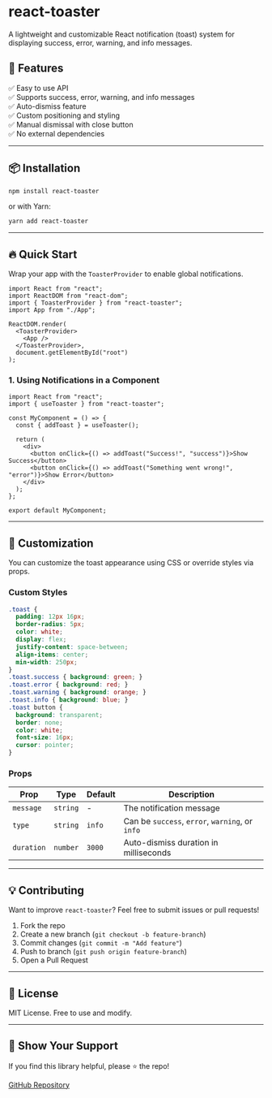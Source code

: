# react-toaster

A lightweight and customizable React notification (toast) system for displaying success, error, warning, and info messages.



## 🚀 Features

✅ Easy to use API\
✅ Supports success, error, warning, and info messages\
✅ Auto-dismiss feature\
✅ Custom positioning and styling\
✅ Manual dismissal with close button\
✅ No external dependencies

---

## 📦 Installation

```sh
npm install react-toaster
```

or with Yarn:

```sh
yarn add react-toaster
```

---

## 🔥 Quick Start

Wrap your app with the `ToasterProvider` to enable global notifications.

```tsx
import React from "react";
import ReactDOM from "react-dom";
import { ToasterProvider } from "react-toaster";
import App from "./App";

ReactDOM.render(
  <ToasterProvider>
    <App />
  </ToasterProvider>,
  document.getElementById("root")
);
```

### **1. Using Notifications in a Component**

```tsx
import React from "react";
import { useToaster } from "react-toaster";

const MyComponent = () => {
  const { addToast } = useToaster();

  return (
    <div>
      <button onClick={() => addToast("Success!", "success")}>Show Success</button>
      <button onClick={() => addToast("Something went wrong!", "error")}>Show Error</button>
    </div>
  );
};

export default MyComponent;
```

---

## 🎨 Customization

You can customize the toast appearance using CSS or override styles via props.

### **Custom Styles**

```css
.toast {
  padding: 12px 16px;
  border-radius: 5px;
  color: white;
  display: flex;
  justify-content: space-between;
  align-items: center;
  min-width: 250px;
}
.toast.success { background: green; }
.toast.error { background: red; }
.toast.warning { background: orange; }
.toast.info { background: blue; }
.toast button {
  background: transparent;
  border: none;
  color: white;
  font-size: 16px;
  cursor: pointer;
}
```

### **Props**

| Prop       | Type     | Default     | Description                                     |
| ---------- | -------- | ----------- | ----------------------------------------------- |
| `message`  | `string` | -           | The notification message                        |
| `type`     | `string` | `info`      | Can be `success`, `error`, `warning`, or `info` |
| `duration` | `number` | `3000`      | Auto-dismiss duration in milliseconds           |

---

## 💡 Contributing

Want to improve `react-toaster`? Feel free to submit issues or pull requests!

1. Fork the repo
2. Create a new branch (`git checkout -b feature-branch`)
3. Commit changes (`git commit -m "Add feature"`)
4. Push to branch (`git push origin feature-branch`)
5. Open a Pull Request

---

## 📜 License

MIT License. Free to use and modify.

---

## 🌟 Show Your Support

If you find this library helpful, please ⭐ the repo!

[GitHub Repository](https://github.com/yourusername/react-toaster)
